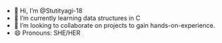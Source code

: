 - 👋 Hi, I’m @Stutityagi-18
- 🌱 I’m currently learning data structures in C
- 💞️ I’m looking to collaborate on projects to gain hands-on-experience.
- 😄 Pronouns: SHE/HER

<!---
Stutityagi-18/Stutityagi-18 is a ✨ special ✨ repository because its `README.md` (this file) appears on your GitHub profile.
You can click the Preview link to take a look at your changes.
--->
